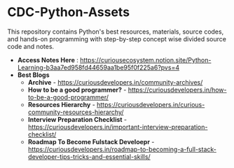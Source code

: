 # CDC-Python-Assets
This repository contains Python's best resources, materials, source codes, and hands-on programming with step-by-step concept wise divided source code and notes.
- **Access Notes Here** : https://curiousecosystem.notion.site/Python-Learning-b3aa7ed958fd44659aa1be95f0f225a6?pvs=4
- **Best Blogs**
  - **Archive** - https://curiousdevelopers.in/community-archives/
  - **How to be a good programmer?** - https://curiousdevelopers.in/how-to-be-a-good-programmer/
  - **Resources Hierarchy** - https://curiousdevelopers.in/curious-community-resources-hierarchy/
  - **Interview Preparation Checklist** - https://curiousdevelopers.in/important-interview-preparation-checklist/
  - **Roadmap To Become Fulstack Develoepr** - https://curiousdevelopers.in/roadmap-to-becoming-a-full-stack-developer-tips-tricks-and-essential-skills/
